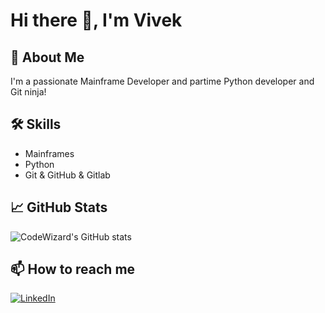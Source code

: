 # Hi there 👋, I'm Vivek

## 🚀 About Me
I'm a passionate Mainframe Developer and partime Python developer and Git ninja!

## 🛠️ Skills
- Mainframes
- Python
- Git & GitHub & Gitlab

## 📈 GitHub Stats
![CodeWizard's GitHub stats](https://github-readme-stats.vercel.app/api?username=meetvvk&show_icons=true&theme=radical)

## 📫 How to reach me
<a href="https://www.linkedin.com/in/vivek-harshavardhan-kizhakkekundil/" target="_blank">
  <img alt="LinkedIn" src="https://img.shields.io/badge/LinkedIn-Connect-blue?style=flat&logo=linkedin">
</a>


